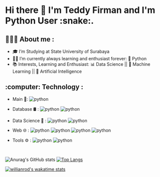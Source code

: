 <h1> Hi there 👋 I'm Teddy Firman and I'm Python User :snake:.</h1>

<h2>👨🏻‍💻  About me :</h2>

- :mortar_board: I’m Studying at State University of Surabaya 
- 🧑‍💻 I’m currently always learning and enthusiast forever: :snake: Python  
- :books: Interests, Learning and Enthusiast: :bar_chart: Data Science || :space_invader: Machine Learning || 🤖 Artificial Intelligence


<h2>:computer:  Technology :</h2>

- Main :pushpin::  ![python](https://img.shields.io/badge/-Python-yellow?style=flat&logo=Python&color=grey&logoColor=khaki)  

- Database 🛢 :  ![python](https://img.shields.io/badge/-MySql-yellow?style=flat&logo=MySQL&color=grey&logoColor=orange) ![python](https://img.shields.io/badge/-PostgreSQL-yellow?style=flat&logo=postgresql&color=grey&logoColor=blue) 

- Data Science 🧪 :  ![python](https://img.shields.io/badge/-TensorFlow-yellow?style=flat&logo=tensorflow&color=grey&logoColor=orange) ![python](https://img.shields.io/badge/-Jupyter_Notebook-yellow?style=flat&logo=jupyter&color=grey&logoColor=orange) 

- Web 🌐 :  ![python](https://img.shields.io/badge/-HTML-yellow?style=flat&logo=html5&color=grey&logoColor=orange) ![python](https://img.shields.io/badge/-CSS-yellow?style=flat&logo=CSS3&color=grey&logoColor=blue) ![python](https://img.shields.io/badge/-Javascript-yellow?style=flat&logo=javascript&color=grey&logoColor=yellow) ![python](https://img.shields.io/badge/-PHP-yellow?style=flat&logo=PHP&color=grey&logoColor=navy) 

- Tools ⚙️ :  ![python](https://img.shields.io/badge/-GIT-yellow?style=flat&logo=git&color=grey&logoColor=red) ![python](https://img.shields.io/badge/-Visual_Studio_Code-yellow?style=flat&logo=visualstudiocode&color=grey&logoColor=blue) 




<br>

![Anurag's GitHub stats](https://github-readme-stats.vercel.app/api?username=TeddyFirman&show_icons=true&theme=tokyonight&line_height=20)    [![Top Langs](https://github-readme-stats.vercel.app/api/top-langs/?username=TeddyFirman&layout=compact&theme=tokyonight&card_width=300&langs_count=10)](https://github.com/anuraghazra/github-readme-stats)

[![willianrod's wakatime stats](https://github-readme-stats.vercel.app/api/wakatime?username=Tedd404&theme=github_dark&layout=compact)](https://github.com/anuraghazra/github-readme-stats)








